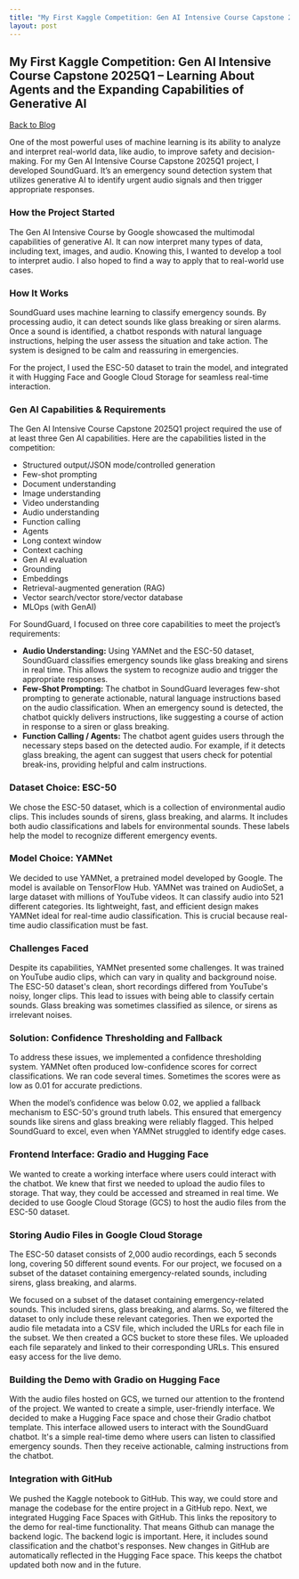 ```yaml
---
title: "My First Kaggle Competition: Gen AI Intensive Course Capstone 2025Q1 – Learning About Agents and the Expanding Capabilities of Generative AI"
layout: post
---
```


  <h2>My First Kaggle Competition: Gen AI Intensive Course Capstone 2025Q1 – Learning About Agents and the Expanding Capabilities of Generative AI</h2>
  <p><a href="blog.html">Back to Blog</a></p>

  <p>One of the most powerful uses of machine learning is its ability to analyze and interpret real-world data, like audio, to improve safety and decision-making. For my Gen AI Intensive Course Capstone 2025Q1 project, I developed SoundGuard. It’s an emergency sound detection system that utilizes generative AI to identify urgent audio signals and then trigger appropriate responses.</p>

  <h3>How the Project Started</h3>
  <p>The Gen AI Intensive Course by Google showcased the multimodal capabilities of generative AI. It can now interpret many types of data, including text, images, and audio. Knowing this, I wanted to develop a tool to interpret audio. I also hoped to find a way to apply that to real-world use cases.</p>

  <h3>How It Works</h3>
  <p>SoundGuard uses machine learning to classify emergency sounds. By processing audio, it can detect sounds like glass breaking or siren alarms. Once a sound is identified, a chatbot responds with natural language instructions, helping the user assess the situation and take action. The system is designed to be calm and reassuring in emergencies.</p>

  <p>For the project, I used the ESC-50 dataset to train the model, and integrated it with Hugging Face and Google Cloud Storage for seamless real-time interaction.</p>

  <h3>Gen AI Capabilities & Requirements</h3>
  <p>The Gen AI Intensive Course Capstone 2025Q1 project required the use of at least three Gen AI capabilities. Here are the capabilities listed in the competition:</p>

  <ul>
    <li>Structured output/JSON mode/controlled generation</li>
    <li>Few-shot prompting</li>
    <li>Document understanding</li>
    <li>Image understanding</li>
    <li>Video understanding</li>
    <li>Audio understanding</li>
    <li>Function calling</li>
    <li>Agents</li>
    <li>Long context window</li>
    <li>Context caching</li>
    <li>Gen AI evaluation</li>
    <li>Grounding</li>
    <li>Embeddings</li>
    <li>Retrieval-augmented generation (RAG)</li>
    <li>Vector search/vector store/vector database</li>
    <li>MLOps (with GenAI)</li>
  </ul>

  <p>For SoundGuard, I focused on three core capabilities to meet the project’s requirements:</p>
  <ul>
    <li><strong>Audio Understanding:</strong> Using YAMNet and the ESC-50 dataset, SoundGuard classifies emergency sounds like glass breaking and sirens in real time. This allows the system to recognize audio and trigger the appropriate responses.</li>
    <li><strong>Few-Shot Prompting:</strong> The chatbot in SoundGuard leverages few-shot prompting to generate actionable, natural language instructions based on the audio classification. When an emergency sound is detected, the chatbot quickly delivers instructions, like suggesting a course of action in response to a siren or glass breaking.</li>
    <li><strong>Function Calling / Agents:</strong> The chatbot agent guides users through the necessary steps based on the detected audio. For example, if it detects glass breaking, the agent can suggest that users check for potential break-ins, providing helpful and calm instructions.</li>
  </ul>

  <h3>Dataset Choice: ESC-50</h3>
  <p>We chose the ESC-50 dataset, which is a collection of environmental audio clips. This includes sounds of sirens, glass breaking, and alarms. It includes both audio classifications and labels for environmental sounds. These labels help the model to recognize different emergency events.</p>

  <h3>Model Choice: YAMNet</h3>
  <p>We decided to use YAMNet, a pretrained model developed by Google. The model is available on TensorFlow Hub. YAMNet was trained on AudioSet, a large dataset with millions of YouTube videos. It can classify audio into 521 different categories. Its lightweight, fast, and efficient design makes YAMNet ideal for real-time audio classification. This is crucial because real-time audio classification must be fast.</p>

  <h3>Challenges Faced</h3>
  <p>Despite its capabilities, YAMNet presented some challenges. It was trained on YouTube audio clips, which can vary in quality and background noise. The ESC-50 dataset's clean, short recordings differed from YouTube's noisy, longer clips. This lead to issues with being able to classify certain sounds. Glass breaking was sometimes classified as silence, or sirens as irrelevant noises.</p>

  <h3>Solution: Confidence Thresholding and Fallback</h3>
  <p>To address these issues, we implemented a confidence thresholding system. YAMNet often produced low-confidence scores for correct classifications. We ran code several times. Sometimes the scores were as low as 0.01 for accurate predictions.</p>
  <p>When the model’s confidence was below 0.02, we applied a fallback mechanism to ESC-50's ground truth labels. This ensured that emergency sounds like sirens and glass breaking were reliably flagged. This helped SoundGuard to excel, even when YAMNet struggled to identify edge cases.</p>

  <h3>Frontend Interface: Gradio and Hugging Face</h3>
  <p>We wanted to create a working interface where users could interact with the chatbot. We knew that first we needed to upload the audio files to storage. That way, they could be accessed and streamed in real time. We decided to use Google Cloud Storage (GCS) to host the audio files from the ESC-50 dataset.</p>

  <h3>Storing Audio Files in Google Cloud Storage</h3>
  <p>The ESC-50 dataset consists of 2,000 audio recordings, each 5 seconds long, covering 50 different sound events. For our project, we focused on a subset of the dataset containing emergency-related sounds, including sirens, glass breaking, and alarms.</p>
  <p>We focused on a subset of the dataset containing emergency-related sounds. This included sirens, glass breaking, and alarms. So, we filtered the dataset to only include these relevant categories. Then we exported the audio file metadata into a CSV file, which included the URLs for each file in the subset. We then created a GCS bucket to store these files. We uploaded each file separately and linked to their corresponding URLs. This ensured easy access for the live demo.</p>

  <h3>Building the Demo with Gradio on Hugging Face</h3>
  <p>With the audio files hosted on GCS, we turned our attention to the frontend of the project. We wanted to create a simple, user-friendly interface. We decided to make a Hugging Face space and chose their Gradio chatbot template. This interface allowed users to interact with the SoundGuard chatbot. It's a simple real-time demo where users can listen to classified emergency sounds. Then they receive actionable, calming instructions from the chatbot.</p>

  <h3>Integration with GitHub</h3>
  <p>We pushed the Kaggle notebook to GitHub. This way, we could store and manage the codebase for the entire project in a GitHub repo. Next, we integrated Hugging Face Spaces with GitHub. This links the repository to the demo for real-time functionality. That means Github can manage the backend logic. The backend logic is important. Here, it includes sound classification and the chatbot's responses. New changes in GitHub are automatically reflected in the Hugging Face space. This keeps the chatbot updated both now and in the future.</p>

